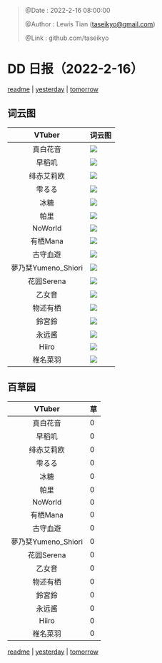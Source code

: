 > @Date    : 2022-2-16 08:00:00
>
> @Author  : Lewis Tian (taseikyo@gmail.com)
>
> @Link    : github.com/taseikyo

# DD 日报（2022-2-16）

[readme](../README.md) | [yesterday](2022-2-15.md) | [tomorrow](2022-2-17.md)

## 词云图

|VTuber|词云图|
|:-:|-|
|真白花音|![](../../images/daily/21402309_2022-2-16_purge_wordcloud.png)|
|早稻叽|![](../../images/daily/41682_2022-2-16_purge_wordcloud.png)|
|绯赤艾莉欧|![](../../images/daily/21396545_2022-2-16_purge_wordcloud.png)|
|雫るる|![](../../images/daily/21013446_2022-2-16_purge_wordcloud.png)|
|冰糖|![](../../images/daily/876396_2022-2-16_purge_wordcloud.png)|
|帕里|![](../../images/daily/4895312_2022-2-16_purge_wordcloud.png)|
|NoWorld|![](../../images/daily/21448649_2022-2-16_purge_wordcloud.png)|
|有栖Mana|![](../../images/daily/6542258_2022-2-16_purge_wordcloud.png)|
|古守血遊|![](../../images/daily/8725120_2022-2-16_purge_wordcloud.png)|
|夢乃栞Yumeno_Shiori|![](../../images/daily/14052636_2022-2-16_purge_wordcloud.png)|
|花园Serena|![](../../images/daily/14327465_2022-2-16_purge_wordcloud.png)|
|乙女音|![](../../images/daily/21320551_2022-2-16_purge_wordcloud.png)|
|物述有栖|![](../../images/daily/21449083_2022-2-16_purge_wordcloud.png)|
|鈴宮鈴|![](../../images/daily/21685677_2022-2-16_purge_wordcloud.png)|
|永远酱|![](../../images/daily/21701071_2022-2-16_purge_wordcloud.png)|
|Hiiro|![](../../images/daily/21919321_2022-2-16_purge_wordcloud.png)|
|椎名菜羽|![](../../images/daily/22347054_2022-2-16_purge_wordcloud.png)|

## 百草园

|VTuber|草|
|:-:|-|
|真白花音|0|
|早稻叽|0|
|绯赤艾莉欧|0|
|雫るる|0|
|冰糖|0|
|帕里|0|
|NoWorld|0|
|有栖Mana|0|
|古守血遊|0|
|夢乃栞Yumeno_Shiori|0|
|花园Serena|0|
|乙女音|0|
|物述有栖|0|
|鈴宮鈴|0|
|永远酱|0|
|Hiiro|0|
|椎名菜羽|0|

[readme](../README.md) | [yesterday](2022-2-15.md) | [tomorrow](2022-2-17.md)
